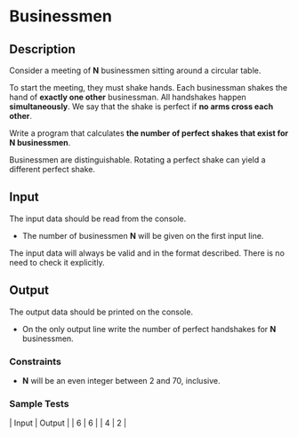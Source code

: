 # Businessmen

## Description

Consider a meeting of **N** businessmen sitting around a circular table.

To start the meeting, they must shake hands. Each businessman shakes the hand of **exactly one other** businessman. All handshakes happen **simultaneously**. We say that the shake is perfect if **no arms cross each other**.

Write a program that calculates **the number of perfect shakes that exist for N businessmen**.

Businessmen are distinguishable. Rotating a perfect shake can yield a different perfect shake.

## Input

The input data should be read from the console.

- The number of businessmen **N** will be given on the first input line.

The input data will always be valid and in the format described. There is no need to check it explicitly.

## Output

The output data should be printed on the console.

- On the only output line write the number of perfect handshakes for **N** businessmen.

### Constraints

-   **N** will be an even integer between 2 and 70, inclusive.

### Sample Tests


| Input | Output |
| 6     | 6      |
| 4     | 2      |
